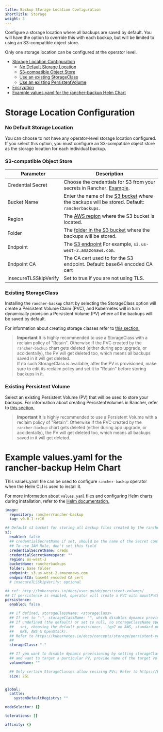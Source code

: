 ```yaml
---
title: Backup Storage Location Configuration
shortTitle: Storage
weight: 3
---
```


Configure a storage location where all backups are saved by default. You will have the option to override this with each backup, but will be limited to using an S3-compatible object store.

Only one storage location can be configured at the operator level.

- [Storage Location Configuration](#storage-location-configuration)
  - [No Default Storage Location](#no-default-storage-location)
  - [S3-compatible Object Store](#s3-compatible-object-store)
  - [Use an existing StorageClass](#existing-storageclass)
  - [Use an existing PersistentVolume](#existing-persistent-volume)
- [Encryption](#encryption)
- [Example values.yaml for the rancher-backup Helm Chart](#example-values-yaml-for-the-rancher-backup-helm-chart)

# Storage Location Configuration

### No Default Storage Location

You can choose to not have any operator-level storage location configured. If you select this option, you must configure an S3-compatible object store as the storage location for each individual backup.

### S3-compatible Object Store

| Parameter | Description |
| -------------- | -------------- |
| Credential Secret | Choose the credentials for S3 from your secrets in Rancher. [Example]({{<baseurl>}}/rancher/v2.6/en/backups/v2.5/examples/#example-credential-secret-for-storing-backups-in-s3). |
| Bucket Name | Enter the name of the [S3 bucket](https://docs.aws.amazon.com/AmazonS3/latest/dev/UsingBucket.html) where the backups will be stored. Default: `rancherbackups`. |
| Region | The [AWS region](https://aws.amazon.com/about-aws/global-infrastructure/regions_az/) where the S3 bucket is located. |
| Folder | The [folder in the S3 bucket](https://docs.aws.amazon.com/AmazonS3/latest/user-guide/using-folders.html) where the backups will be stored. |
| Endpoint | The [S3 endpoint](https://docs.aws.amazon.com/general/latest/gr/s3.html) For example, `s3.us-west-2.amazonaws.com`. |
| Endpoint CA | The CA cert used to for the S3 endpoint. Default: base64 encoded CA cert |
| insecureTLSSkipVerify | Set to true if you are not using TLS. |

### Existing StorageClass

Installing the `rancher-backup` chart by selecting the StorageClass option will create a Persistent Volume Claim (PVC), and Kubernetes will in turn dynamically provision a Persistent Volume (PV) where all the backups will be saved by default.

For information about creating storage classes refer to [this section.]({{<baseurl>}}/rancher/v2.6/en/cluster-admin/volumes-and-storage/provisioning-new-storage/)

> **Important**
It is highly recommended to use a StorageClass with a reclaim policy of "Retain". Otherwise if the PVC created by the `rancher-backup` chart gets deleted (either during app upgrade, or accidentally), the PV will get deleted too, which means all backups saved in it will get deleted.  
If no such StorageClass is available, after the PV is provisioned, make sure to edit its reclaim policy and set it to "Retain" before storing backups in it.

### Existing Persistent Volume

Select an existing Persistent Volume (PV) that will be used to store your backups. For information about creating PersistentVolumes in Rancher, refer to [this section.]({{<baseurl>}}/rancher/v2.6/en/cluster-admin/volumes-and-storage/attaching-existing-storage/#2-add-a-persistent-volume-that-refers-to-the-persistent-storage)

> **Important**
It is highly recommended to use a Persistent Volume with a reclaim policy of "Retain". Otherwise if the PVC created by the `rancher-backup` chart gets deleted (either during app upgrade, or accidentally), the PV will get deleted too, which means all backups saved in it will get deleted.  


# Example values.yaml for the rancher-backup Helm Chart


This values.yaml file can be used to configure `rancher-backup` operator when the Helm CLI is used to install it.

For more information about `values.yaml` files and configuring Helm charts during installation, refer to the [Helm documentation.](https://helm.sh/docs/intro/using_helm/#customizing-the-chart-before-installing)

```yaml
image:
  repository: rancher/rancher-backup
  tag: v0.0.1-rc10

## Default s3 bucket for storing all backup files created by the rancher-backup operator
s3:
  enabled: false
  ## credentialSecretName if set, should be the name of the Secret containing AWS credentials.
  ## To use IAM Role, don't set this field
  credentialSecretName: creds 
  credentialSecretNamespace: ""
  region: us-west-2
  bucketName: rancherbackups
  folder: base folder
  endpoint: s3.us-west-2.amazonaws.com
  endpointCA: base64 encoded CA cert
  # insecureTLSSkipVerify: optional

## ref: http://kubernetes.io/docs/user-guide/persistent-volumes/
## If persistence is enabled, operator will create a PVC with mountPath /var/lib/backups
persistence: 
  enabled: false

  ## If defined, storageClassName: <storageClass>
  ## If set to "-", storageClassName: "", which disables dynamic provisioning
  ## If undefined (the default) or set to null, no storageClassName spec is
  ##   set, choosing the default provisioner.  (gp2 on AWS, standard on
  ##   GKE, AWS & OpenStack). 
  ## Refer to https://kubernetes.io/docs/concepts/storage/persistent-volumes/#class-1
  ##
  storageClass: "-"

  ## If you want to disable dynamic provisioning by setting storageClass to "-" above, 
  ## and want to target a particular PV, provide name of the target volume 
  volumeName: ""

  ## Only certain StorageClasses allow resizing PVs; Refer to https://kubernetes.io/blog/2018/07/12/resizing-persistent-volumes-using-kubernetes/
  size: 2Gi


global:
  cattle:
    systemDefaultRegistry: ""

nodeSelector: {}

tolerations: []

affinity: {}
```
